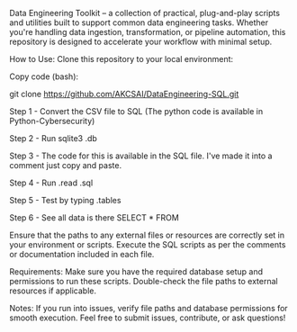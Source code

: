 Data Engineering Toolkit – a collection of practical, plug-and-play scripts and utilities built to support common data engineering tasks. 
Whether you're handling data ingestion, transformation, or pipeline automation, this repository is designed to accelerate your workflow with minimal setup.

How to Use: Clone this repository to your local environment:

Copy code (bash):

git clone https://github.com/AKCSAI/DataEngineering-SQL.git

Step 1 - Convert the CSV file to SQL (The python code is available in Python-Cybersecurity)

Step 2 - Run sqlite3 .db

Step 3 - The code for this is available in the SQL file. I've made it into a comment just copy and paste.

Step 4 - Run .read .sql

Step 5 - Test by typing .tables

Step 6 - See all data is there SELECT * FROM

Ensure that the paths to any external files or resources are correctly set in your environment or scripts. Execute the SQL scripts as per the comments or documentation included in each file.

Requirements: Make sure you have the required database setup and permissions to run these scripts. Double-check the file paths to external resources if applicable.

Notes: If you run into issues, verify file paths and database permissions for smooth execution. Feel free to submit issues, contribute, or ask questions!
